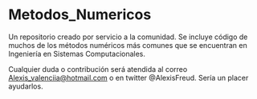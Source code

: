 # Metodos_Numericos
Un repositorio creado por servicio a la comunidad. Se incluye código de muchos de los métodos numéricos más comunes que se encuentran en Ingeniería en Sistemas Computacionales.

Cualquier duda o contribución será atendida al correo Alexis_valenciia@hotmail.com o en twitter @AlexisFreud. Sería un placer ayudarlos.
